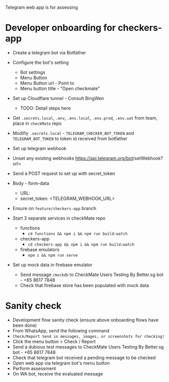 Telegram web app is for assessing

# Developer onboarding for checkers-app
- Create a telegram bot via Botfather
- Configure the bot's setting
  - Bot settings
  - Menu Button
  - Menu Button url - Point to <Cloudflare URL>
  - Menu button title - "Open checkmate"
- Set up Cloudflare tunnel - Consult BingWen
  - TODO: Detail steps here
- Get `.secrets.local`, `.env`, `.env.local`, `.env.prod`, `.env.uat` from team, place in `checkMate` repo
 - Modifiy `.secrets.local` - `TELEGRAM_CHECKER_BOT_TOKEN` and `TELEGRAM_BOT_TOKEN` to token id received from botfather
- Set up telegram webhook
 - Unset any existing webhooks https://api.telegram.org/bot<TOKEN>/setWebhook?url=
 - Send a POST request to set up with secret_token 
  - Body - form-data
    - URL: <Cloudflare URL>
    - secret_token: <TELEGRAM_WEBHOOK_URL>

- Ensure on `feature/checkers-app` branch
- Start 3 separate services in checkMate repo
  - functions
    - `cd functions && npm i && npm run build:watch`
  - checkers-app
    - `cd checkers-app && npm i && npm run build:watch`
  - firebase emulators
    - `npm i && npm run serve`
- Set up mock data in firebase emulator
  - Send message `/mockdb` to CheckMate Users Testing By Better.sg bot - +65 8617 7848
  - Check that firebase store has been populated with mock data

# Sanity check
- Development flow sanity check (ensure above onboarding flows have been done)
- From WhatsApp, send the following command
 - `Check/Report
Send in messages, images, or screenshots for checking!`
 - Click the menu button > Check / Report
 - Send a dubious test messages to CheckMate Users Testing By Better.sg bot - +65 8617 7848
 - Check that telegram bot received a pending message to be checked
  - Open web app via telegram bot's menu button
  - Perform assessment
- On WA bot, receive the evaluated message